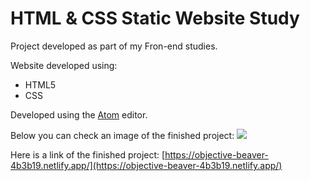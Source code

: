 # HTML & CSS Static Website Study

Project developed as part of my Fron-end studies.

Website developed using:
- HTML5
- CSS

Developed using the [Atom](https://atom.io/ "Atom") editor.

Below you can check an image of the finished project:
![](https://i.imgur.com/32ur2Zj.png)

Here is a link of the finished project: [https://objective-beaver-4b3b19.netlify.app/](https://objective-beaver-4b3b19.netlify.app/)

